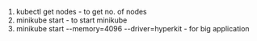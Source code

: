 1. kubectl get nodes - to get no. of nodes
2. minikube start - to start minikube
3. minikube start --memory=4096 --driver=hyperkit - for big application 